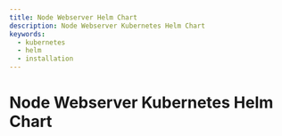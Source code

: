 ```yaml
---
title: Node Webserver Helm Chart
description: Node Webserver Kubernetes Helm Chart
keywords:
  - kubernetes
  - helm
  - installation
---
```


# Node Webserver Kubernetes Helm Chart

